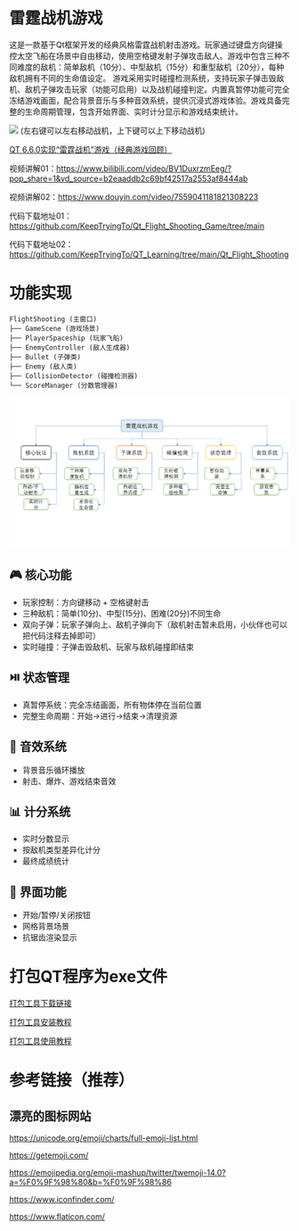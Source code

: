 雷霆战机游戏
=============================
这是一款基于Qt框架开发的经典风格雷霆战机射击游戏。玩家通过键盘方向键操控太空飞船在场景中自由移动，使用空格键发射子弹攻击敌人。游戏中包含三种不同难度的敌机：简单敌机（10分）、中型敌机（15分）和重型敌机（20分），每种敌机拥有不同的生命值设定。
游戏采用实时碰撞检测系统，支持玩家子弹击毁敌机、敌机子弹攻击玩家（功能可启用）以及战机碰撞判定。内置真暂停功能可完全冻结游戏画面，配合背景音乐与多种音效系统，提供沉浸式游戏体验。游戏具备完整的生命周期管理，包含开始界面、实时计分显示和游戏结束统计。

![](./images/雷霆战机游戏演示.gif)
(左右键可以左右移动战机，上下键可以上下移动战机)

[QT 6.6.0实现“雷霆战机”游戏（经典游戏回顾）](https://blog.csdn.net/Keep_Trying_Go/article/details/152664183)

视频讲解01：https://www.bilibili.com/video/BV1DuxrzmEeg/?pop_share=1&vd_source=b2eaaddb2c69bf42517a2553af8444ab

视频讲解02：https://www.douyin.com/video/7559041181821308223

代码下载地址01：https://github.com/KeepTryingTo/Qt_Flight_Shooting_Game/tree/main

代码下载地址02：https://github.com/KeepTryingTo/QT_Learning/tree/main/Qt_Flight_Shooting


功能实现
=============================

```
FlightShooting (主窗口)
├── GameScene (游戏场景)
├── PlayerSpaceship (玩家飞船)
├── EnemyController (敌人生成器)
├── Bullet (子弹类)
├── Enemy (敌人类)
├── CollisionDetector (碰撞检测器)
└── ScoreManager (分数管理器)
```

![](./images/functions_structure.png)

🎮 核心功能
----------------------------

* ​玩家控制​​：方向键移动 + 空格键射击
* ​三种敌机​​：简单(10分)、中型(15分)、困难(20分)不同生命
* ​双向子弹​​：玩家子弹向上、敌机子弹向下（敌机射击暂未启用，小伙伴也可以把代码注释去掉即可）
* ​实时碰撞​​：子弹击毁敌机、玩家与敌机碰撞即结束

⏯️ 状态管理
----------------------------
* ​真暂停系统​​：完全冻结画面，所有物体停在当前位置
* ​完整生命周期​​：开始→进行→结束→清理资源

🎵 音效系统
----------------------------
* 背景音乐循环播放
* 射击、爆炸、游戏结束音效

📊 计分系统
----------------------------
* 实时分数显示
* 按敌机类型差异化计分
* 最终成绩统计

🎨 界面功能
----------------------------
* 开始/暂停/关闭按钮
* 网格背景场景
* 抗锯齿渲染显示



打包QT程序为exe文件
===============================
[打包工具下载链接](https://enigmaprotector.com/en/downloads.html)

[打包工具安装教程](https://blog.csdn.net/qq_39172792/article/details/145546784?ops_request_misc=&request_id=&biz_id=102&utm_term=enigma%E6%89%93%E5%8C%85%E5%B7%A5%E5%85%B7%E4%B8%8B%E8%BD%BD&utm_medium=distribute.pc_search_result.none-task-blog-2~all~sobaiduweb~default-0-145546784.142^v102^pc_search_result_base4&spm=1018.2226.3001.4187)

[打包工具使用教程](https://blog.csdn.net/qq_35246754/article/details/130831140)


参考链接（推荐）
===============================
漂亮的图标网站
-------------------------------
https://unicode.org/emoji/charts/full-emoji-list.html

https://getemoji.com/

https://emojipedia.org/emoji-mashup/twitter/twemoji-14.0?a=%F0%9F%98%80&b=%F0%9F%98%86

https://www.iconfinder.com/

https://www.flaticon.com/


